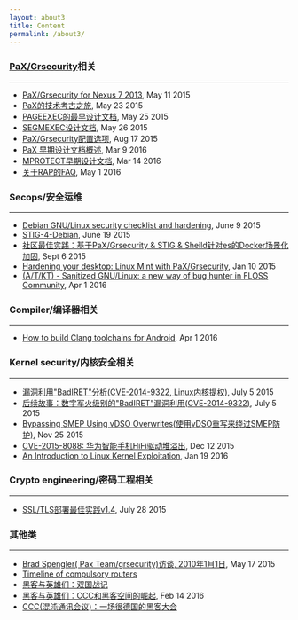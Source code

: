 ```yaml
---
layout: about3
title: Content
permalink: /about3/
---
```


### [PaX/Grsecurity](https://grsecurity.net/)相关
--------------------------------------------------------------
* [PaX/Grsecurity for Nexus 7 2013](http://hardenedlinux.org/system-security/2015/05/11/Grsecurity-for-Nexus-7-2013.html), May 11 2015
* [PaX的技术考古之旅](http://hardenedlinux.org/system-security/2015/05/23/archeological_hacking_on_pax.html), May 23 2015
* [PAGEEXEC的最早设计文档](http://hardenedlinux.org/system-security/2015/05/25/pageexec-old.html), May 25 2015
* [SEGMEXEC设计文档](http://hardenedlinux.org/system-security/2015/05/26/segmexec.html), May 26 2015
* [PaX/Grsecurity配置选项](http://hardenedlinux.org/system-security/2015/08/17/Grsecurity_catalogue_cn.html), Aug 17 2015
* [PaX 早期设计文档概述](http://hardenedlinux.org/system-security/2016/03/09/pax.html), Mar 9 2016
* [MPROTECT早期设计文档](http://hardenedlinux.org/system-security/2016/03/14/mprotect.html), Mar 14 2016
* [关于RAP的FAQ](http://hardenedlinux.org/system-security/2016/05/01/FAQ_about_RAP.html), May 1 2016


### Secops/安全运维
--------------------------------------------------------------
* [Debian GNU/Linux security checklist and hardening](http://hardenedlinux.org/system-security/2015/06/09/debian-security-chklist.html), June 9 2015
* [STIG-4-Debian](http://hardenedlinux.org/system-security/2015/06/19/STIG-4-Debian.html), June 19 2015
* [社区最佳实践：基于PaX/Grsecurity & STIG & Sheild针对es的Docker场景化加固](http://hardenedlinux.org/system-security/2015/09/06/hardening-es-in-docker-with-grsec.html), Sept 6 2015
* [Hardening your desktop: Linux Mint with PaX/Grsecurity](http://hardenedlinux.org/system-security/2016/01/10/hardening-your-desktop-linux-mint-with-grsec.html), Jan 10 2015
* [(A/T/KT) - Sanitized GNU/Linux: a new way of bug hunter in FLOSS Community](http://hardenedlinux.org/system-security/2016/04/01/x_Sanitized-GNU-Linux-a-new-way-of-bug-hunter-in-FLOSS-Community.html), Apr 1 2016


### Compiler/编译器相关
--------------------------------------------------------------
* [How to build Clang toolchains for Android](http://hardenedlinux.org/toolchains/2016/04/01/How_to_build_Clang_toolchains_for_Android.html), Apr 1 2016


### Kernel security/内核安全相关
--------------------------------------------------------------
* [漏洞利用"BadIRET"分析(CVE-2014-9322, Linux内核提权)](http://hardenedlinux.org/system-security/2015/07/05/badiret-analysis.html), July 5 2015
* [后续故事：数字军火级别的"BadIRET"漏洞利用(CVE-2014-9322)](http://hardenedlinux.org/system-security/2015/07/05/badiret-exp.html), July 5 2015
* [Bypassing SMEP Using vDSO Overwrites(使用vDSO重写来绕过SMEP防护)](http://hardenedlinux.org/translation/2015/11/25/Translation-Bypassing-SMEP-Using-vDSO-Overwrites.html), Nov 25 2015
* [CVE-2015-8088: 华为智能手机HiFi驱动堆溢出](http://hardenedlinux.org/system-security/2015/12/12/cve-2015-8088-analysis.html), Dec 12 2015
* [An Introduction to Linux Kernel Exploitation](http://hardenedlinux.org/system-security/2016/01/19/an-introduction-to-linux-kernel-exploitation.html), Jan 19 2016


### Crypto engineering/密码工程相关
--------------------------------------------------------------
* [SSL/TLS部署最佳实践v1.4](http://hardenedlinux.org/cryptography/2015/07/28/ssl-tls-deployment-1.4.html), July 28 2015


### 其他类
--------------------------------------------------------------
* [Brad Spengler( Pax Team/grsecurity)访谈, 2010年1月1日](http://hardenedlinux.org/system-security/2015/05/17/grsec-interview.html), May 17 2015
* [Timeline of compulsory routers](http://hardenedlinux.org/translation/2015/10/03/Translation-Timeline-of-compulsory-routers.html)
* [黑客与英雄们：双国战记](http://hardenedlinux.org/translation/2016/02/12/Hackers-and-heroes-a-tale-of-two-countries.html)
* [黑客与英雄们：CCC和黑客空间的崛起](http://hardenedlinux.org/translation/2016/02/14/Hackers-and-heroes-rise-of-the-ccc-and-hackerspaces.html), Feb 14 2016
* [CCC(混沌通讯会议)：一场很德国的黑客大会](http://hardenedlinux.org/translation/2016/03/02/chaos-communication-congress-a-very-german-hacking-conference.html)
